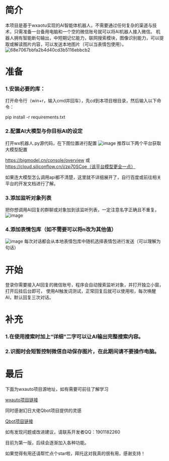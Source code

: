 # 简介

本项目是基于wxaotu实现的AI智能体机器人，不需要通过任何复杂的渠道与技术，只需准备一台备用电脑和一个空的微信账号就可以将AI机器人接入微信。
机器人拥有智能断句输出，中短期记忆能力，联网搜索模块，图像识别能力，可以提取或解读图片内容，可以发送本地图片（可以当表情包使用）。
![68e7067bbfa2b4d40cd3b5116ebbcb2](https://github.com/user-attachments/assets/31fd1e78-c70d-48e5-93b0-3397a7b482a0)

# 准备

  ### 1.安装必要的库：
  打开命令行（win+r，输入cmd并回车），先cd到本项目根目录，然后输入以下命令：
  
  pip install -r requirements.txt
  
  ### 2.配置AI大模型与你目标AI的设定
  打开wx机器人.py源代码，在下图位置进行配置
  ![image](https://github.com/user-attachments/assets/26011602-d29b-497f-b148-479ac0dc03b9)
  推荐以下两个平台获取大模型配置
  
  https://bigmodel.cn/console/overview
  或
  https://cloud.siliconflow.cn/i/zp70SCoe（该平台模型更全一点）
  
  如果连大模型怎么调用api都不清楚，这里就不详细展开了，自行百度或前往相关平台的开发文档进行了解。
  
  ### 3.添加监听对象列表
  把你想调用AI回复的群聊或对象加到该监听列表，一定注意名字正确且不重复。
  ![image](https://github.com/user-attachments/assets/8bb81844-7af7-4444-a650-4fb64f310018)

  ### 4.添加表情包库（如不需要可以将n改为其他值）
  ![image](https://github.com/user-attachments/assets/bf512660-8a89-4f6b-b55f-7aa788bb144e)
  每次对话都会从本地表情包库中随机选择表情包进行发送（可以理解为句话）

# 开始

  登录你需要接入AI回复的微信账号，程序会自动搜索监听对象，并打开独立小窗，打开后挂后台即可，
  使用AI触发词测试，正常回复后就可以使用啦，每次唤醒AI，默认回复三次对话。

# 补充
  ### 1.在使用搜索时加上“详细”二字可以让AI输出完整搜索内容。
  ### 2.识图时会短暂控制微信自动保存图片，在此期间请不要操作电脑。

# 最后
下面为wxauto项目源地址，如有需要可前往了解学习

[wxauto项目链接](https://github.com/cluic/wxauto)

同时感谢幻日大佬Qbot项目提供的灵感

[Qbot项目链接](https://github.com/TIGillusion/Qbot)

如有发现问题或改进建议，请联系开发者QQ：1901182260

目前为第一版，后续会逐渐加入各种功能。

如果觉得有用还请帮忙点个star啦，拜托这对我真的很有用，感谢支持！
